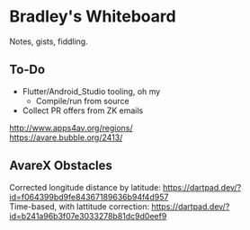 # Bradley's Whiteboard
Notes, gists, fiddling.  

## To-Do
* Flutter/Android_Studio tooling, oh my
    * Compile/run from source
* Collect PR offers from ZK emails

http://www.apps4av.org/regions/  
https://avare.bubble.org/2413/  

## AvareX Obstacles
Corrected longitude distance by latitude: https://dartpad.dev/?id=f064399bd9fe84367189636b94f4d957  
Time-based, with lattitude correction:    https://dartpad.dev/?id=b241a96b3f07e3033278b81dc9d0eef9
